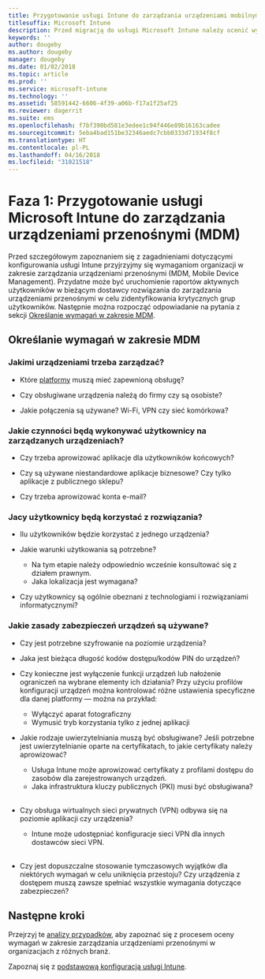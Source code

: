 ```yaml
---
title: Przygotowanie usługi Intune do zarządzania urządzeniami mobilnymi
titlesuffix: Microsoft Intune
description: Przed migracją do usługi Microsoft Intune należy ocenić wymagania techniczne i biznesowe.
keywords: ''
author: dougeby
ms.author: dougeby
manager: dougeby
ms.date: 01/02/2018
ms.topic: article
ms.prod: ''
ms.service: microsoft-intune
ms.technology: ''
ms.assetid: 58591442-6606-4f39-a06b-f17a1f25af25
ms.reviewer: dagerrit
ms.suite: ems
ms.openlocfilehash: f7bf390bd581e3edee1c94f446e89b16163cadee
ms.sourcegitcommit: 5eba4bad151be32346aedc7cbb0333d71934f8cf
ms.translationtype: HT
ms.contentlocale: pl-PL
ms.lasthandoff: 04/16/2018
ms.locfileid: "31021518"
---
```

# <a name="phase-1-prepare-microsoft-intune-for-mobile-device-management-mdm"></a>Faza 1: Przygotowanie usługi Microsoft Intune do zarządzania urządzeniami przenośnymi (MDM)

Przed szczegółowym zapoznaniem się z zagadnieniami dotyczącymi konfigurowania usługi Intune przyjrzyjmy się wymaganiom organizacji w zakresie zarządzania urządzeniami przenośnymi (MDM, Mobile Device Management). Przydatne może być uruchomienie raportów aktywnych użytkowników w bieżącym dostawcy rozwiązania do zarządzania urządzeniami przenośnymi w celu zidentyfikowania krytycznych grup użytkowników. Następnie można rozpocząć odpowiadanie na pytania z sekcji [Określanie wymagań w zakresie MDM](migration-guide-prepare.md#assess-mdm-requirements).

## <a name="assess-mdm-requirements"></a>Określanie wymagań w zakresie MDM

### <a name="what-kinds-of-devices-do-you-need-to-manage"></a>Jakimi urządzeniami trzeba zarządzać?

-   Które [platformy](supported-devices-browsers.md) muszą mieć zapewnioną obsługę?

-   Czy obsługiwane urządzenia należą do firmy czy są osobiste?

-   Jakie połączenia są używane? Wi-Fi, VPN czy sieć komórkowa?

### <a name="what-do-your-users-need-to-do-on-managed-devices"></a>Jakie czynności będą wykonywać użytkownicy na zarządzanych urządzeniach?

-   Czy trzeba aprowizować aplikacje dla użytkowników końcowych?

-   Czy są używane niestandardowe aplikacje biznesowe? Czy tylko aplikacje z publicznego sklepu?

-   Czy trzeba aprowizować konta e-mail?

### <a name="what-kinds-of-users"></a>Jacy użytkownicy będą korzystać z rozwiązania?

-   Ilu użytkowników będzie korzystać z jednego urządzenia?

-   Jakie warunki użytkowania są potrzebne?

    -   Na tym etapie należy odpowiednio wcześnie konsultować się z działem prawnym.
    -   Jaka lokalizacja jest wymagana?

-   Czy użytkownicy są ogólnie obeznani z technologiami i rozwiązaniami informatycznymi?

### <a name="what-is-your-device-security-policy"></a>Jakie zasady zabezpieczeń urządzeń są używane?

- Czy jest potrzebne szyfrowanie na poziomie urządzenia?

- Jaka jest bieżąca długość kodów dostępu/kodów PIN do urządzeń?

- Czy konieczne jest wyłączenie funkcji urządzeń lub nałożenie ograniczeń na wybrane elementy ich działania? Przy użyciu profilów konfiguracji urządzeń można kontrolować różne ustawienia specyficzne dla danej platformy — można na przykład:
    - Wyłączyć aparat fotograficzny
    - Wymusić tryb korzystania tylko z jednej aplikacji<br/>

- Jakie rodzaje uwierzytelniania muszą być obsługiwane? Jeśli potrzebne jest uwierzytelnianie oparte na certyfikatach, to jakie certyfikaty należy aprowizować?
  - Usługa Intune może aprowizować certyfikaty z profilami dostępu do zasobów dla zarejestrowanych urządzeń.
  -   Jaka infrastruktura kluczy publicznych (PKI) musi być obsługiwana?
  <br></br>
- Czy obsługa wirtualnych sieci prywatnych (VPN) odbywa się na poziomie aplikacji czy urządzenia?

  -   Intune może udostępniać konfiguracje sieci VPN dla innych dostawców sieci VPN.
  <br/><br/>
- Czy jest dopuszczalne stosowanie tymczasowych wyjątków dla niektórych wymagań w celu uniknięcia przestoju? Czy urządzenia z dostępem muszą zawsze spełniać wszystkie wymagania dotyczące zabezpieczeń?

## <a name="next-steps"></a>Następne kroki
Przejrzyj te [analizy przypadków](https://customers.microsoft.com/story/mwh-global-now-part-of-stantec-secures-mobile-devices-with-intune), aby zapoznać się z procesem oceny wymagań w zakresie zarządzania urządzeniami przenośnymi w organizacjach z różnych branż.

Zapoznaj się z [podstawową konfiguracją usługi Intune](migration-guide-setup.md).
